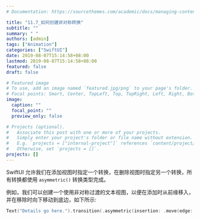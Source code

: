 ```yaml
---
# Documentation: https://sourcethemes.com/academic/docs/managing-content/

title: "11.7_如何创建非对称转换"
subtitle: ""
summary: " "
authors: [admin]
tags: ["Animation"]
categories: ["SwiftUI"]
date: 2019-08-07T15:14:58+08:00
lastmod: 2019-08-07T15:14:58+08:00
featured: false
draft: false

# Featured image
# To use, add an image named `featured.jpg/png` to your page's folder.
# Focal points: Smart, Center, TopLeft, Top, TopRight, Left, Right, BottomLeft, Bottom, BottomRight.
image:
  caption: ""
  focal_point: ""
  preview_only: false

# Projects (optional).
#   Associate this post with one or more of your projects.
#   Simply enter your project's folder or file name without extension.
#   E.g. `projects = ["internal-project"]` references `content/project/deep-learning/index.md`.
#   Otherwise, set `projects = []`.
projects: []
---
```

<!-- more -->
SwiftUI 允许我们在添加视图时指定一个转换，在删除视图时指定另一个转换，所有转换都使用  `asymmetric()` 转换类型完成。

例如，我们可以创建一个使用非对称过渡的文本视图，以便在添加时从前缘移入，并在移除时向下移动到底边，如下所示:
```swift
Text("Details go here.").transition(.asymmetric(insertion: .move(edge: .leading), removal: .move(edge: .bottom)))
```